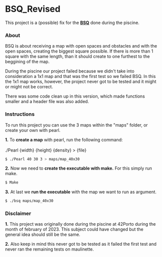 # **BSQ_Revised**
This project is a (possible) fix for the [**BSQ**](https://github.com/brpereiraa/42.piscine/tree/main/C/BSQ) done during the piscine.  

### **About**
BSQ is about receiving a map with open spaces and obstacles and with the open spaces, creating the biggest square possible. If there is more than 1 square with the same length, than it should create to one furthest to the beggining of the map. 

During the piscine our project failed because we didn't take into consideration a 1x1 map and that was the first test so we failed BSQ. In this the 1x1 map works, however, the project never got to be tested and it might or might not be correct.

There was some code clean up in this version, which made functions smaller and a header file was also added.

### **Instructions**
To run this project you can use the 3 maps within the "maps" folder, or create your own with pearl.

**1.** To **create a map** with pearl, run the following command: <br><br>
  ./Pearl {width} {height} {density} > {file}

```sh
$ ./Pearl 40 30 3 > maps/map_40x30
```

**2.** Now we need to **create the executable with make.** For this simply run make.

```sh
$ Make
```

**3.** At last we **run the executable** with the map we want to run as argument.

```sh
$ ./bsq maps/map_40x30
```

### **Disclaimer**
**1.** This project was originally done during the piscine at 42Porto during the month of february of 2023. This subject could have changed but the general idea should still be the same.

**2.** Also keep in mind this never got to be tested as it failed the first test and never ran the remaining tests on maulinette. 